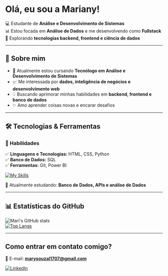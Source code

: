# Olá, eu sou a Mariany!  

💻 Estudante de **Análise e Desenvolvimento de Sistemas**  
📊 Estou focada em **Análise de Dados** e me desenvolvendo como **Fullstack**  
🚀 Explorando **tecnologias backend, frontend e ciência de dados**  

---

## 🌟 Sobre mim  
- 🎯 Atualmente estou cursando **Tecnólogo em Análise e Desenvolvimento de Sistemas**  
- 📈 Me interessada por **dados, inteligência de negócios e desenvolvimento web**  
- 💡 Buscando aprimorar minhas habilidades em **backend, frontend e banco de dados**  
- ✨ Amo aprender coisas novas e encarar desafios  

---

## 🛠️ Tecnologias & Ferramentas  
### 🔹 Habilidades  
✅ **Linguagens e Tecnologias:** HTML, CSS, Python  
✅ **Banco de Dados:** SQL  
✅ **Ferramentas:** Git, Power BI  

[![My Skills](https://skillicons.dev/icons?i=html,css,python,git,sql)](https://skillicons.dev)  

📌 Atualmente estudando: **Banco de Dados, APIs e análise de Dados**  

---

## 📊 Estatísticas do GitHub  
![Mari's GitHub stats](https://github-readme-stats.vercel.app/api?username=MariSouza1&show_icons=true&theme=dracula)  
[![Top Langs](https://github-readme-stats.vercel.app/api/top-langs/?username=MariSouza1&layout=compact&theme=dracula)](https://github.com/anuraghazra/github-readme-stats)

---

## Como entrar em contato comigo?  
📧 E-mail: **marysouzal1707@gmail.com**  

[![LinkedIn](https://img.shields.io/badge/LinkedIn-0077B5?style=for-the-badge&logo=linkedin&logoColor=white)](https://www.linkedin.com/in/mariany-souza/)  


